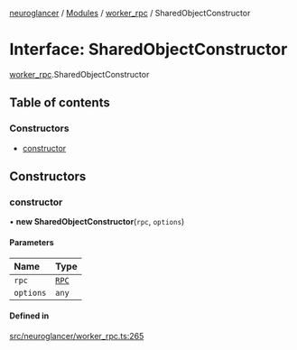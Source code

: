 [neuroglancer](../README.md) / [Modules](../modules.md) / [worker\_rpc](../modules/worker_rpc.md) / SharedObjectConstructor

# Interface: SharedObjectConstructor

[worker_rpc](../modules/worker_rpc.md).SharedObjectConstructor

## Table of contents

### Constructors

- [constructor](worker_rpc.SharedObjectConstructor.md#constructor)

## Constructors

### constructor

• **new SharedObjectConstructor**(`rpc`, `options`)

#### Parameters

| Name | Type |
| :------ | :------ |
| `rpc` | [`RPC`](../classes/worker_rpc.RPC.md) |
| `options` | `any` |

#### Defined in

[src/neuroglancer/worker_rpc.ts:265](https://github.com/ActiveBrainAtlas2/neuroglancer/blob/540617bc/src/neuroglancer/worker_rpc.ts#L265)
